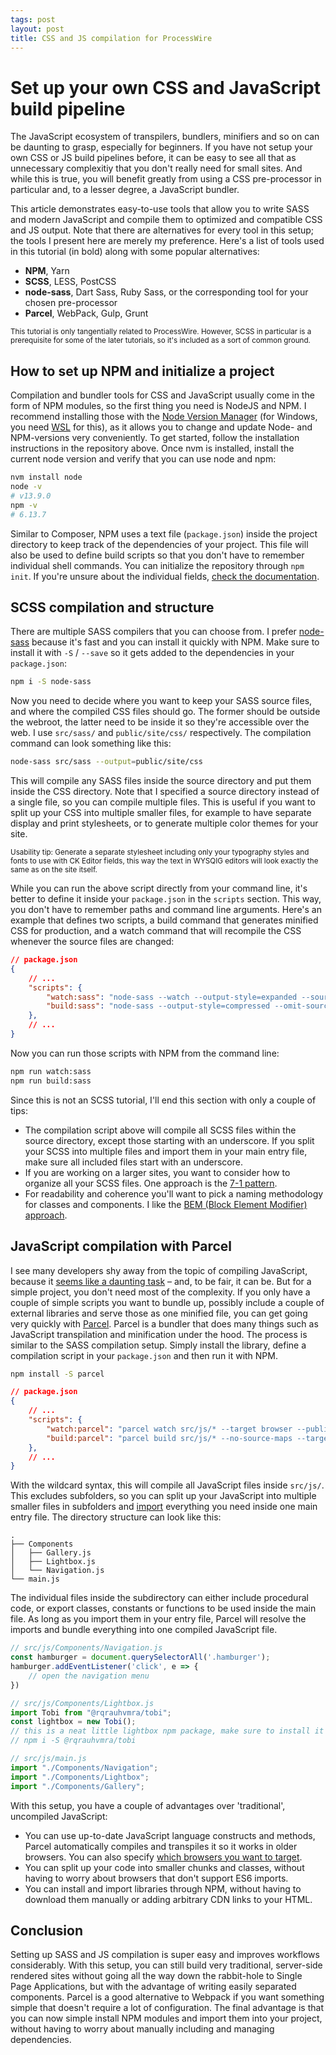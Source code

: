 ```yaml
---
tags: post
layout: post
title: CSS and JS compilation for ProcessWire
---
```


# Set up your own CSS and JavaScript build pipeline

The JavaScript ecosystem of transpilers, bundlers, minifiers and so on can be daunting to grasp, especially for beginners. If you have not setup your own CSS or JS build pipelines before, it can be easy to see all that as unnecessary complexitiy that you don't really need for small sites. And while this is true, you will benefit greatly from using a CSS pre-processor in particular and, to a lesser degree, a JavaScript bundler.

This article demonstrates easy-to-use tools that allow you to write SASS and modern JavaScript and compile them to optimized and compatible CSS and JS output. Note that there are alternatives for every tool in this setup; the tools I present here are merely my preference. Here's a list of tools used in this tutorial (in bold) along with some popular alternatives:

- **NPM**, Yarn
- **SCSS**, LESS, PostCSS
- **node-sass**, Dart Sass, Ruby Sass, or the corresponding tool for your chosen pre-processor
- **Parcel**, WebPack, Gulp, Grunt

<small class="sidenote sidenote--info">

This tutorial is only tangentially related to ProcessWire. However, SCSS in particular is a prerequisite for some of the later tutorials, so it's included as a sort of common ground.

</small>

## How to set up NPM and initialize a project

Compilation and bundler tools for CSS and JavaScript usually come in the form of NPM modules, so the first thing you need is NodeJS and NPM. I recommend installing those with the [Node Version Manager](https://github.com/nvm-sh/nvm) (for Windows, you need [WSL](https://en.wikipedia.org/wiki/Windows_Subsystem_for_Linux) for this), as it allows you to change and update Node- and NPM-versions very conveniently. To get started, follow the installation instructions in the repository above. Once nvm is installed, install the current node version and verify that you can use node and npm:

```bash
nvm install node
node -v
# v13.9.0
npm -v
# 6.13.7
```

Similar to Composer, NPM uses a text file (`package.json`) inside the project directory to keep track of the dependencies of your project. This file will also be used to define build scripts so that you don't have to remember individual shell commands. You can initialize the repository through `npm init`. If you're unsure about the individual fields, [check the documentation](https://docs.npmjs.com/creating-a-package-json-file).

## SCSS compilation and structure

There are multiple SASS compilers that you can choose from. I prefer [node-sass](https://github.com/sass/node-sass) because it's fast and you can install it quickly with NPM. Make sure to install it with `-S` / `--save` so it gets added to the dependencies in your `package.json`:

```bash
npm i -S node-sass
```

Now you need to decide where you want to keep your SASS source files, and where the compiled CSS files should go. The former should be outside the webroot, the latter need to be inside it so they're accessible over the web. I use `src/sass/` and `public/site/css/` respectively. The compilation command can look something like this:

```bash
node-sass src/sass --output=public/site/css
```

This will compile any SASS files inside the source directory and put them inside the CSS directory. Note that I specified a source directory instead of a single file, so you can compile multiple files. This is useful if you want to split up your CSS into multiple smaller files, for example to have separate display and print stylesheets, or to generate multiple color themes for your site.

<small class="sidenote sidenote--info">

Usability tip: Generate a separate stylesheet including only your typography styles and fonts to use with CK Editor fields, this way the text in WYSQIG editors will look exactly the same as on the site itself.

</small>

While you can run the above script directly from your command line, it's better to define it inside your `package.json` in the `scripts` section. This way, you don't have to remember paths and command line arguments. Here's an example that defines two scripts, a build command that generates minified CSS for production, and a watch command that will recompile the CSS whenever the source files are changed:

```json
// package.json
{
    // ...
    "scripts": {
        "watch:sass": "node-sass --watch --output-style=expanded --source-maps=true src/sass --output=public/site/css",
        "build:sass": "node-sass --output-style=compressed --omit-source-map-url src/sass --output=public/site/css",
    },
    // ...
}
```

Now you can run those scripts with NPM from the command line:

```bash
npm run watch:sass
npm run build:sass
```

Since this is not an SCSS tutorial, I'll end this section with only a couple of tips:

- The compilation script above will compile all SCSS files within the source directory, except those starting with an underscore. If you split your SCSS into multiple files and import them in your main entry file, make sure all included files start with an underscore.
- If you are working on a larger sites, you want to consider how to organize all your SCSS files. One approach is the [7-1 pattern](https://sass-guidelin.es/#the-7-1-pattern).
- For readability and coherence you'll want to pick a naming methodology for classes and components. I like the [BEM (Block Element Modifier) approach](http://getbem.com/).

## JavaScript compilation with Parcel

I see many developers shy away from the topic of compiling JavaScript, because it [seems like a daunting task](https://hackernoon.com/how-it-feels-to-learn-javascript-in-2016-d3a717dd577f) – and, to be fair, it can be. But for a simple project, you don't need most of the complexity. If you only have a couple of simple scripts you want to bundle up, possibly include a couple of external libraries and serve those as one minified file, you can get going very quickly with [Parcel](https://parceljs.org/). Parcel is a bundler that does many things such as JavaScript transpilation and minification under the hood. The process is similar to the SASS compilation setup. Simply install the library, define a compilation script in your `package.json` and then run it with NPM.

```bash
npm install -S parcel
```

```json
// package.json
{
    // ...
    "scripts": {
        "watch:parcel": "parcel watch src/js/* --target browser --public-url /site/js/ --out-dir public/site/js/",
        "build:parcel": "parcel build src/js/* --no-source-maps --target browser --public-url /site/js/ --out-dir public/site/js/"
    },
    // ...
}
```

With the wildcard syntax, this will compile all JavaScript files inside `src/js/`. This excludes subfolders, so you can split up your JavaScript into multiple smaller files in subfolders and [import](https://developer.mozilla.org/de/docs/Web/JavaScript/Reference/Statements/import) everything you need inside one main entry file. The directory structure can look like this:

```text
.
├── Components
│   ├── Gallery.js
│   ├── Lightbox.js
│   └── Navigation.js
└── main.js
```

The individual files inside the subdirectory can either include procedural code, or export classes, constants or functions to be used inside the main file. As long as you import them in your entry file, Parcel will resolve the imports and bundle everything into one compiled JavaScript file.

```javascript
// src/js/Components/Navigation.js
const hamburger = document.querySelectorAll('.hamburger');
hamburger.addEventListener('click', e => {
    // open the navigation menu
})

// src/js/Components/Lightbox.js
import Tobi from "@rqrauhvmra/tobi";
const lightbox = new Tobi();
// this is a neat little lightbox npm package, make sure to install it first:
// npm i -S @rqrauhvmra/tobi

// src/js/main.js
import "./Components/Navigation";
import "./Components/Lightbox";
import "./Components/Gallery";
```

With this setup, you have a couple of advantages over 'traditional', uncompiled JavaScript:

- You can use up-to-date JavaScript language constructs and methods, Parcel automatically compiles and transpiles it so it works in older browsers. You can also specify [which browsers you want to target](https://parceljs.org/javascript.html#default-babel-transforms).
- You can split up your code into smaller chunks and classes, without having to worry about browsers that don't support ES6 imports.
- You can install and import libraries through NPM, without having to download them manually or adding arbitrary CDN links to your HTML.

## Conclusion

Setting up SASS and JS compilation is super easy and improves workflows considerably. With this setup, you can still build very traditional, server-side rendered sites without going all the way down the rabbit-hole to Single Page Applications, but with the advantage of writing easily separated components. Parcel is a good alternative to Webpack if you want something simple that doesn't require a lot of configuration. The final advantage is that you can now simple install NPM modules and import them into your project, without having to worry about manually including and managing dependencies.

